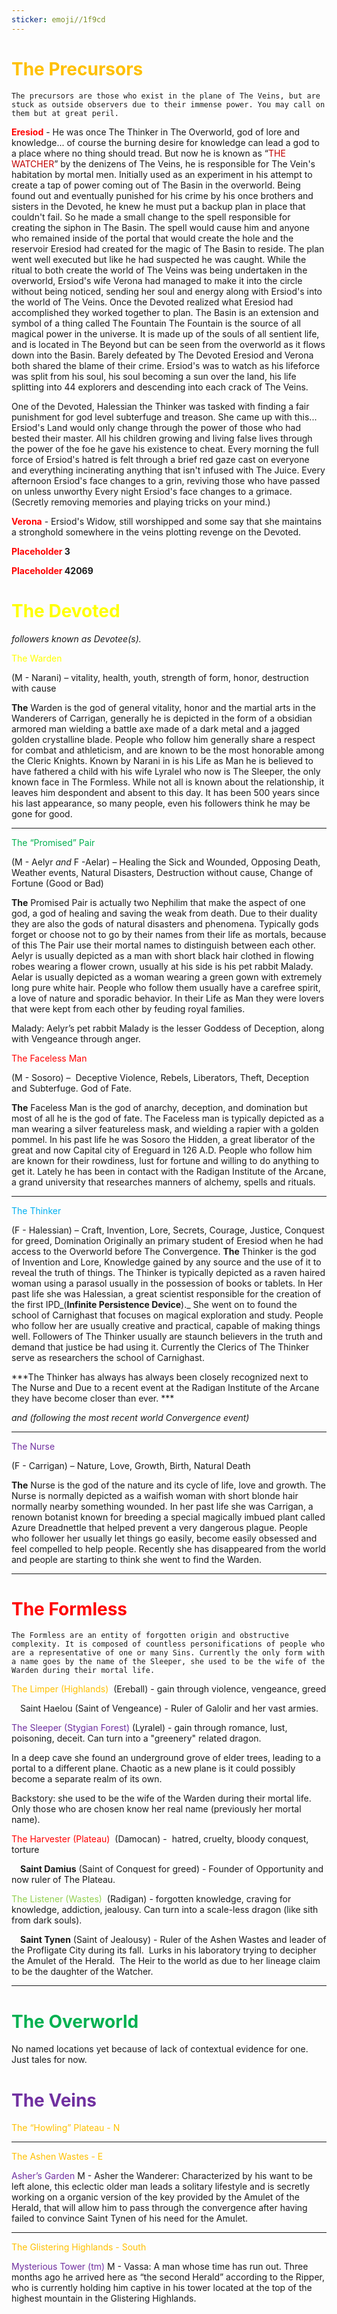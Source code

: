 ```yaml
---
sticker: emoji//1f9cd
---
```

# <span style="color:#ffc000">The Precursors</span>
	The precursors are those who exist in the plane of The Veins, but are stuck as outside observers due to their immense power. You may call on them but at great peril. 

**<span style="color:#ff0000">Eresiod</span>** - He was once The Thinker in The Overworld, god of lore and knowledge... of course the burning desire for knowledge can lead a god to a place where no thing should tread. 
But now he is known as “<span style="color:#c00000">THE WATCHER</span>” by the denizens of The Veins, he is responsible for The Vein's habitation by mortal men. Initially used as an experiment in his attempt to create a tap of power coming out of The Basin in the overworld. 
Being found out and eventually punished for his crime by his once brothers and sisters in the Devoted, he knew he must put a backup plan in place that couldn't fail. So he made a small change to the spell responsible for creating the siphon in The Basin. 
The spell would cause him and anyone who remained inside of the portal that would create the hole and the reservoir Eresiod had created for the magic of The Basin to reside. The plan went well executed but like he had suspected he was caught. 
While the ritual to both create the world of The Veins was being undertaken in the overworld, Ersiod's wife Verona had managed to make it into the circle without being noticed, sending her soul and energy along with Ersiod's into the world of The Veins. 
Once the Devoted realized what Eresiod had accomplished they worked together to plan. The Basin is an extension and symbol of a thing called 
The Fountain
	The Fountain is the source of all magical power in the universe. It is made up of the souls of all sentient life, and is located in The Beyond but can be seen from the overworld as it flows down into the Basin.
Barely defeated by The Devoted Eresiod and Verona both shared the blame of their crime. Ersiod's was to watch as his lifeforce was split from his soul, his soul becoming a sun over the land, his life splitting into 44 explorers and descending into each crack of The Veins. 

One of the Devoted, Halessian the Thinker was tasked with finding a fair punishment for god level subterfuge and treason. She came up with this...
Ersiod's Land would only change through the power of those who had bested their master. All his children growing and living false lives through the power of the foe he gave his existence to cheat. 
Every morning the full force of Ersiod's hatred is felt through a brief red gaze cast on everyone and everything incinerating anything that isn't infused with The Juice. 
Every afternoon Ersiod's face changes to a grin, reviving those who have passed on unless unworthy
Every night Ersiod's face changes to a grimace. (Secretly removing memories and playing tricks on your mind.)

**<span style="color:#ff0000">Verona</span>** - Ersiod's Widow, still worshipped and some say that she maintains a stronghold somewhere in the veins plotting revenge on the Devoted. 

**<span style="color:#ff0000">Placeholder</span> 3**

**<span style="color:#ff0000">Placeholder</span> 42069**

# <span style="color:#ffff00">The Devoted</span> 

_followers known as Devotee(s)._ 

 <span style="color:#ffff00">The Warden</span> 

(M - Narani) – vitality, health, youth, strength of form, honor, destruction with cause

**The** Warden is the god of general vitality, honor and the martial arts in the Wanderers of Carrigan, generally he is depicted in the form of a obsidian armored man wielding a battle axe made of a dark metal and a jagged golden crystalline blade. People who follow him generally share a respect for combat and athleticism, and are known to be the most honorable among the Cleric Knights. Known by Narani in is his Life as Man he is believed to have fathered a child with his wife Lyralel who now is The Sleeper, the only known face in The Formless. While not all is known about the relationship, it leaves him despondent and absent to this day. It has been 500 years since his last appearance, so many people, even his followers think he may be gone for good. 

---

<span style="color:#00b050">The “Promised” Pair</span>

(M - Aelyr _and_ F -Aelar) – Healing the Sick and Wounded, Opposing Death,
Weather events, Natural Disasters, Destruction without cause, Change of Fortune (Good or Bad)

**The** Promised Pair is actually two Nephilim that make the aspect of one god, a god of healing and saving the weak from death. Due to their duality they are also the gods of natural disasters and phenomena. Typically gods forget or choose not to go by their names from their life as mortals, because of this The Pair use their mortal names to distinguish between each other. Aelyr is usually depicted as a man with short black hair clothed in flowing robes wearing a flower crown, usually at his side is his pet rabbit Malady. Aelar is usually depicted as a woman wearing a green gown with extremely long pure white hair. People who follow them usually have a carefree spirit, a love of nature and sporadic behavior. In their Life as Man they were lovers that were kept from each other by feuding royal families.    

Malady: Aelyr’s pet rabbit
	Malady is the lesser Goddess of Deception, along with Vengeance through anger.

<span style="color:#ff0000">The Faceless Man </span>

(M - Sosoro) –  Deceptive Violence, Rebels, Liberators, Theft, Deception and Subterfuge.  God of Fate.

**The** Faceless Man is the god of anarchy, deception, and domination but most of all he is the god of fate. The Faceless man is typically depicted as a man wearing a silver featureless mask, and wielding a rapier with a golden pommel. In his past life he was Sosoro the Hidden, a great liberator of the great and now Capital city of Ereguard in 126 A.D. People who follow him are known for their rowdiness, lust for fortune and willing to do anything to get it. Lately he has been in contact with the Radigan Institute of the Arcane, a grand university that researches manners of alchemy, spells and rituals. 

---

<span style="color:#00b0f0">The Thinker</span>

(F - Halessian) – Craft, Invention, Lore, Secrets, Courage, Justice, Conquest for greed, Domination
	Originally an primary student of Eresiod when he had access to the Overworld before The Convergence. 
**The** Thinker is the god of Invention and Lore, Knowledge gained by any source and the use of it to reveal the truth of things. The Thinker is typically depicted as a raven haired woman using a parasol usually in the possession of books or tablets. In Her past life she was Halessian, a great scientist responsible for the creation of the first IPD_(**Infinite Persistence Device**)._ She went on to found the school of Carnighast that focuses on magical exploration and study. People who follow her are usually creative and practical, capable of making things well. Followers of The Thinker usually are staunch believers in the truth and demand that justice be had using it. Currently the Clerics of The Thinker serve as researchers the school of Carnighast.   

***The Thinker has always has always been closely recognized next to The Nurse and Due to a recent event at the Radigan Institute of the Arcane they have become closer than ever. *** 

_and (following the most recent world Convergence event)_

---

<span style="color:#7030a0">The Nurse </span>

(F - Carrigan) – Nature, Love, Growth, Birth, Natural Death

**The** Nurse is the god of the nature and its cycle of life, love and growth. The Nurse is normally depicted as a waifish woman with short blonde hair normally nearby something wounded. In her past life she was Carrigan, a renown botanist known for breeding a special magically imbued plant called Azure Dreadnettle that helped prevent a very dangerous plague. People who follower her usually let things go easily, become easily obsessed and feel compelled to help people. Recently she has disappeared from the world and people are starting to think she went to find the Warden.  

---

# <span style="color:#ff0000">The Formless</span> 
	The Formless are an entity of forgotten origin and obstructive complexity. It is composed of countless personifications of people who are a representative of one or many Sins. Currently the only form with a name goes by the name of the Sleeper, she used to be the wife of the Warden during their mortal life. 

<span style="color:#ffc000">The Limper (Highlands) </span>
	(Ereball) - gain through violence, vengeance, greed

 Saint Haelou (Saint of Vengeance) - Ruler of Galolir and her vast armies.   

<span style="color:#7030a0">The Sleeper (Stygian Forest)</span>
	(Lyralel) - gain through romance, lust, poisoning, deceit. Can turn into a "greenery" related dragon. 

In a deep cave she found an underground grove of elder trees, leading to a portal to a different plane. Chaotic as a new plane is it could possibly become a separate realm of its own. 

Backstory: she used to be the wife of the Warden during their mortal life. Only those who are chosen know her real name (previously her mortal name). 

<span style="color:#ff0000">The Harvester (Plateau) </span>
	(Damocan) -  hatred, cruelty, bloody conquest, torture  

 **Saint Damius** (Saint of Conquest for greed) - Founder of Opportunity and now ruler of The Plateau. 

<span style="color:#92d050">The Listener (Wastes) </span>
	(Radigan) - forgotten knowledge, craving for knowledge, addiction, jealousy. Can turn into a scale-less dragon (like sith from dark souls).  

 **Saint Tynen** (Saint of Jealousy) - Ruler of the Ashen Wastes and leader of the Profligate City during its fall.  Lurks in his laboratory trying to decipher the Amulet of the Herald. 
The Heir to the world as due to her lineage claim to be the daughter of the Watcher. 


---

# <span style="color:#00b050">The Overworld</span>
No named locations yet because of lack of contextual evidence for one. Just tales for now.
  

# <span style="color:#7030a0">The Veins</span>

<span style="color:#ffc000">The “Howling” Plateau - N</span>



---

<span style="color:#ffc000">The Ashen Wastes - E </span>

<span style="color:#7030a0">Asher’s Garden</span>
	M - Asher the Wanderer: Characterized by his want to be left alone, this eclectic older man leads a solitary lifestyle and is secretly working on a organic version of the key provided by the Amulet of the Herald, that will allow him to pass through the convergence after having failed to convince Saint Tynen of his need for the Amulet. 

---

<span style="color:#ffc000">The Glistering Highlands - South</span>

<span style="color:#7030a0">Mysterious Tower (tm)</span>
	M - Vassa: A man whose time has run out. Three months ago he arrived here as “the second Herald” according to the Ripper, who is currently holding him captive in his tower located at the top of the highest mountain in the Glistering Highlands.
